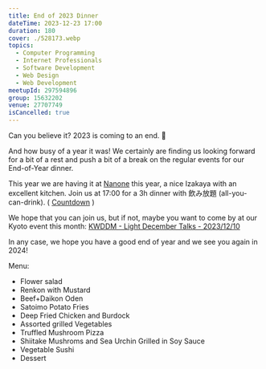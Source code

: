 ```yaml
---
title: End of 2023 Dinner
dateTime: 2023-12-23 17:00
duration: 180
cover: ./528173.webp
topics:
  - Computer Programming
  - Internet Professionals
  - Software Development
  - Web Design
  - Web Development
meetupId: 297594896
group: 15632202
venue: 27707749
isCancelled: true
---
```


Can you believe it? 2023 is coming to an end. 🤯

And how busy of a year it was! We certainly are finding us looking forward for a bit of a rest and push a bit of a break on the regular events for our End-of-Year dinner.

This year we are having it at [Nanone](https://maps.app.goo.gl/sye9edTB7uxUBFe46) this year, a nice Izakaya with an excellent kitchen. Join us at 17:00 for a 3h dinner with 飲み放題 (all-you-can-drink). ( [Countdown](https://www.timeanddate.com/countdown/generic?iso=20231223T17&p0=671) )

We hope that you can join us, but if not, maybe you want to come by at our Kyoto event this month: [KWDDM - Light December Talks - 2023/12/10](https://www.meetup.com/kyoto-web-designers-and-developers-meetup/events/297504081/)

In any case, we hope you have a good end of year and we see you again in 2024!

Menu:

* Flower salad
* Renkon with Mustard
* Beef+Daikon Oden
* Satoimo Potato Fries
* Deep Fried Chicken and Burdock
* Assorted grilled Vegetables
* Truffled Mushroom Pizza
* Shiitake Mushroms and Sea Urchin Grilled in Soy Sauce
* Vegetable Sushi
* Dessert
